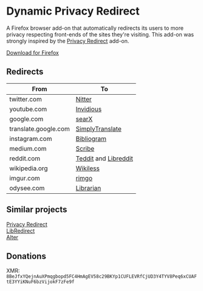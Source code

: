 # Dynamic Privacy Redirect

A Firefox browser add-on that automatically redirects its users to more privacy respecting front-ends of the sites they're visiting.
This add-on was strongly inspired by the [Privacy Redirect](https://github.com/SimonBrazell/privacy-redirect) add-on.

[Download for Firefox](https://addons.mozilla.org/en-US/firefox/addon/dynamic-privacy-redirect/)

## Redirects
|From                   |To                                                             						|
|-----------------------|---------------------------------------------------------------------------------------------------------------|
|twitter.com            | [Nitter](https://github.com/zedeus/nitter)                    						|
|youtube.com            | [Invidious](https://github.com/iv-org/invidious)              						|
|google.com             | [searX](https://github.com/searx/searx)                       						|
|translate.google.com   | [SimplyTranslate](https://sr.ht/~metalune/SimplyTranslate/)   						|
|instagram.com          | [Bibliogram](https://sr.ht/~cadence/bibliogram/)              						|
|medium.com             | [Scribe](https://sr.ht/~edwardloveall/scribe/)                						|
|reddit.com             | [Teddit](https://codeberg.org/teddit/teddit) and [Libreddit](https://github.com/spikecodes/libreddit)		|
|wikipedia.org          | [Wikiless](https://codeberg.org/orenom/Wikiless)              						|
|imgur.com              | [rimgo](https://codeberg.org/video-prize-ranch/rimgo)         						|
|odysee.com             | [Librarian](https://codeberg.org/librarian/librarian)         						|

## Similar projects
[Privacy Redirect](https://github.com/SimonBrazell/privacy-redirect)\
[LibRedirect](https://github.com/libredirect/libredirect/)\
[Alter](https://github.com/w3bdev1/alter)

## Donations
XMR: `8BeJfxYQejnAuXPmqgbopd5FC4HmAgEV58c29BKYp1CUFLEVRfCjUD3Y4TYV8Peq6xCUAFtE3YYiKNuF6bzVijokF7zFe9f`

